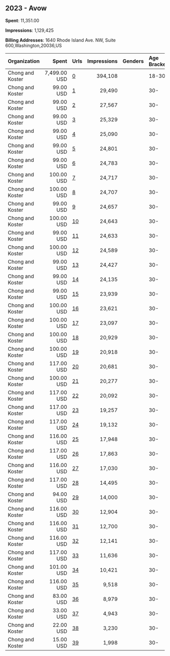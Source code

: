 ## 2023 - Avow 
**Spent**: 11,351.00

**Impressions**: 1,129,425

**Billing Addresses**: 1640 Rhode Island Ave. NW, Suite 600,Washington,20036,US

|Organization|Spent|Urls|Impressions|Genders|Age Brackets|Country Codes|
|:---|---:|:---|---:|:---|:---|:---|
|Chong and Koster|7,499.00 USD|[0](https://www.snap.com/political-ads/asset/9b5beae0489431ec16bf43df68e2b5295a944e9e50e98c4612ebc0c09ca8469c?mediaType=mp4)|394,108||18-30|united states|
|Chong and Koster|99.00 USD|[1](https://www.snap.com/political-ads/asset/5d9a2b13134be581517ea964c6be1602c4878fc31b53d4f27ae53cf7670bdf99?mediaType=mp4)|29,490||30-|united states|
|Chong and Koster|99.00 USD|[2](https://www.snap.com/political-ads/asset/6306f6bad6cda96ce214b950dbdd9c0e050bf5c83b48eda92176184a54463a01?mediaType=mp4)|27,567||30-|united states|
|Chong and Koster|99.00 USD|[3](https://www.snap.com/political-ads/asset/825571ce337477f153e1f15b5cfce781a5cab59035fca6af7d17931ace809971?mediaType=mp4)|25,329||30-|united states|
|Chong and Koster|99.00 USD|[4](https://www.snap.com/political-ads/asset/0c8bd391dbe3de0e9b41ec631d19b4b6f0ec1b618c2a201858ee199ac26af046?mediaType=mp4)|25,090||30-|united states|
|Chong and Koster|99.00 USD|[5](https://www.snap.com/political-ads/asset/0c8bd391dbe3de0e9b41ec631d19b4b6f0ec1b618c2a201858ee199ac26af046?mediaType=mp4)|24,801||30-|united states|
|Chong and Koster|99.00 USD|[6](https://www.snap.com/political-ads/asset/6306f6bad6cda96ce214b950dbdd9c0e050bf5c83b48eda92176184a54463a01?mediaType=mp4)|24,783||30-|united states|
|Chong and Koster|100.00 USD|[7](https://www.snap.com/political-ads/asset/5d9a2b13134be581517ea964c6be1602c4878fc31b53d4f27ae53cf7670bdf99?mediaType=mp4)|24,717||30-|united states|
|Chong and Koster|100.00 USD|[8](https://www.snap.com/political-ads/asset/825571ce337477f153e1f15b5cfce781a5cab59035fca6af7d17931ace809971?mediaType=mp4)|24,707||30-|united states|
|Chong and Koster|99.00 USD|[9](https://www.snap.com/political-ads/asset/5d9a2b13134be581517ea964c6be1602c4878fc31b53d4f27ae53cf7670bdf99?mediaType=mp4)|24,657||30-|united states|
|Chong and Koster|100.00 USD|[10](https://www.snap.com/political-ads/asset/6306f6bad6cda96ce214b950dbdd9c0e050bf5c83b48eda92176184a54463a01?mediaType=mp4)|24,643||30-|united states|
|Chong and Koster|99.00 USD|[11](https://www.snap.com/political-ads/asset/5d9a2b13134be581517ea964c6be1602c4878fc31b53d4f27ae53cf7670bdf99?mediaType=mp4)|24,633||30-|united states|
|Chong and Koster|100.00 USD|[12](https://www.snap.com/political-ads/asset/0c8bd391dbe3de0e9b41ec631d19b4b6f0ec1b618c2a201858ee199ac26af046?mediaType=mp4)|24,589||30-|united states|
|Chong and Koster|99.00 USD|[13](https://www.snap.com/political-ads/asset/5d9a2b13134be581517ea964c6be1602c4878fc31b53d4f27ae53cf7670bdf99?mediaType=mp4)|24,427||30-|united states|
|Chong and Koster|99.00 USD|[14](https://www.snap.com/political-ads/asset/6306f6bad6cda96ce214b950dbdd9c0e050bf5c83b48eda92176184a54463a01?mediaType=mp4)|24,135||30-|united states|
|Chong and Koster|99.00 USD|[15](https://www.snap.com/political-ads/asset/825571ce337477f153e1f15b5cfce781a5cab59035fca6af7d17931ace809971?mediaType=mp4)|23,939||30-|united states|
|Chong and Koster|100.00 USD|[16](https://www.snap.com/political-ads/asset/825571ce337477f153e1f15b5cfce781a5cab59035fca6af7d17931ace809971?mediaType=mp4)|23,621||30-|united states|
|Chong and Koster|100.00 USD|[17](https://www.snap.com/political-ads/asset/825571ce337477f153e1f15b5cfce781a5cab59035fca6af7d17931ace809971?mediaType=mp4)|23,097||30-|united states|
|Chong and Koster|100.00 USD|[18](https://www.snap.com/political-ads/asset/0c8bd391dbe3de0e9b41ec631d19b4b6f0ec1b618c2a201858ee199ac26af046?mediaType=mp4)|20,929||30-|united states|
|Chong and Koster|100.00 USD|[19](https://www.snap.com/political-ads/asset/6306f6bad6cda96ce214b950dbdd9c0e050bf5c83b48eda92176184a54463a01?mediaType=mp4)|20,918||30-|united states|
|Chong and Koster|117.00 USD|[20](https://www.snap.com/political-ads/asset/09a4c10dfba053461efab80d01ffa4bdce66a87db99fc9f735bdca0b7347e6b4?mediaType=mp4)|20,681||30-|united states|
|Chong and Koster|100.00 USD|[21](https://www.snap.com/political-ads/asset/0c8bd391dbe3de0e9b41ec631d19b4b6f0ec1b618c2a201858ee199ac26af046?mediaType=mp4)|20,277||30-|united states|
|Chong and Koster|117.00 USD|[22](https://www.snap.com/political-ads/asset/09a4c10dfba053461efab80d01ffa4bdce66a87db99fc9f735bdca0b7347e6b4?mediaType=mp4)|20,092||30-|united states|
|Chong and Koster|117.00 USD|[23](https://www.snap.com/political-ads/asset/0c8bd391dbe3de0e9b41ec631d19b4b6f0ec1b618c2a201858ee199ac26af046?mediaType=mp4)|19,257||30-|united states|
|Chong and Koster|117.00 USD|[24](https://www.snap.com/political-ads/asset/0c8bd391dbe3de0e9b41ec631d19b4b6f0ec1b618c2a201858ee199ac26af046?mediaType=mp4)|19,132||30-|united states|
|Chong and Koster|116.00 USD|[25](https://www.snap.com/political-ads/asset/0c8bd391dbe3de0e9b41ec631d19b4b6f0ec1b618c2a201858ee199ac26af046?mediaType=mp4)|17,948||30-|united states|
|Chong and Koster|117.00 USD|[26](https://www.snap.com/political-ads/asset/825571ce337477f153e1f15b5cfce781a5cab59035fca6af7d17931ace809971?mediaType=mp4)|17,863||30-|united states|
|Chong and Koster|116.00 USD|[27](https://www.snap.com/political-ads/asset/0c8bd391dbe3de0e9b41ec631d19b4b6f0ec1b618c2a201858ee199ac26af046?mediaType=mp4)|17,030||30-|united states|
|Chong and Koster|117.00 USD|[28](https://www.snap.com/political-ads/asset/32dd1d0ad582343f10f52688c9c3865387dd7bc838c17448e7e435da988e09c0?mediaType=mp4)|14,495||30-|united states|
|Chong and Koster|94.00 USD|[29](https://www.snap.com/political-ads/asset/09a4c10dfba053461efab80d01ffa4bdce66a87db99fc9f735bdca0b7347e6b4?mediaType=mp4)|14,000||30-|united states|
|Chong and Koster|116.00 USD|[30](https://www.snap.com/political-ads/asset/825571ce337477f153e1f15b5cfce781a5cab59035fca6af7d17931ace809971?mediaType=mp4)|12,904||30-|united states|
|Chong and Koster|116.00 USD|[31](https://www.snap.com/political-ads/asset/09a4c10dfba053461efab80d01ffa4bdce66a87db99fc9f735bdca0b7347e6b4?mediaType=mp4)|12,700||30-|united states|
|Chong and Koster|116.00 USD|[32](https://www.snap.com/political-ads/asset/09a4c10dfba053461efab80d01ffa4bdce66a87db99fc9f735bdca0b7347e6b4?mediaType=mp4)|12,141||30-|united states|
|Chong and Koster|117.00 USD|[33](https://www.snap.com/political-ads/asset/0c8bd391dbe3de0e9b41ec631d19b4b6f0ec1b618c2a201858ee199ac26af046?mediaType=mp4)|11,636||30-|united states|
|Chong and Koster|101.00 USD|[34](https://www.snap.com/political-ads/asset/0c8bd391dbe3de0e9b41ec631d19b4b6f0ec1b618c2a201858ee199ac26af046?mediaType=mp4)|10,421||30-|united states|
|Chong and Koster|116.00 USD|[35](https://www.snap.com/political-ads/asset/0c8bd391dbe3de0e9b41ec631d19b4b6f0ec1b618c2a201858ee199ac26af046?mediaType=mp4)|9,518||30-|united states|
|Chong and Koster|83.00 USD|[36](https://www.snap.com/political-ads/asset/09a4c10dfba053461efab80d01ffa4bdce66a87db99fc9f735bdca0b7347e6b4?mediaType=mp4)|8,979||30-|united states|
|Chong and Koster|33.00 USD|[37](https://www.snap.com/political-ads/asset/825571ce337477f153e1f15b5cfce781a5cab59035fca6af7d17931ace809971?mediaType=mp4)|4,943||30-|united states|
|Chong and Koster|22.00 USD|[38](https://www.snap.com/political-ads/asset/825571ce337477f153e1f15b5cfce781a5cab59035fca6af7d17931ace809971?mediaType=mp4)|3,230||30-|united states|
|Chong and Koster|15.00 USD|[39](https://www.snap.com/political-ads/asset/0c8bd391dbe3de0e9b41ec631d19b4b6f0ec1b618c2a201858ee199ac26af046?mediaType=mp4)|1,998||30-|united states|
